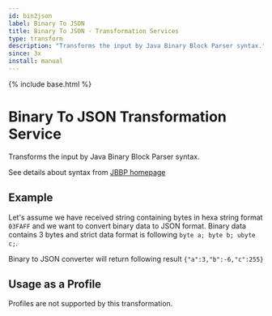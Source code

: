 ```yaml
---
id: bin2json
label: Binary To JSON
title: Binary To JSON - Transformation Services
type: transform
description: "Transforms the input by Java Binary Block Parser syntax."
since: 3x
install: manual
---
```


<!-- Attention authors: Do not edit directly. Please add your changes to the appropriate source repository -->

{% include base.html %}

# Binary To JSON Transformation Service

Transforms the input by Java Binary Block Parser syntax. 

See details about syntax from [JBBP homepage](https://github.com/raydac/java-binary-block-parser)
 
## Example

Let's assume we have received string containing bytes in hexa string format `03FAFF` and we want to convert binary data to JSON format. Binary data contains 3 bytes and strict data format is following `byte a; byte b; ubyte c;`.

Binary to JSON converter will return following result `{"a":3,"b":-6,"c":255}`

## Usage as a Profile

Profiles are not supported by this transformation.
